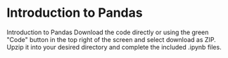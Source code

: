 # Introduction to Pandas
Introduction to Pandas
Download the code directly or using the green "Code" button in the top right of the screen and select download as ZIP.
Upzip it into your desired directory and complete the included .ipynb files.
